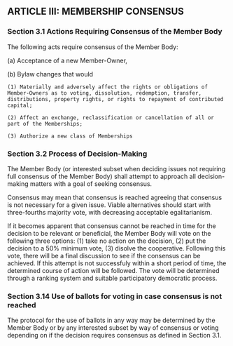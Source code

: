 ## ARTICLE III:  MEMBERSHIP CONSENSUS

### Section 3.1  Actions Requiring Consensus of the Member Body

The following acts require consensus of the Member Body:

(a)	Acceptance of a new Member-Owner,

(b)	Bylaw changes that would

	(1)	Materially and adversely affect the rights or obligations of Member-Owners as to voting, dissolution, redemption, transfer, distributions, property rights, or rights to repayment of contributed capital;

	(2)	Affect an exchange, reclassification or cancellation of all or part of the Memberships;

	(3)	Authorize a new class of Memberships

### Section 3.2  Process of Decision-Making

The Member Body (or interested subset when deciding issues not requiring full consensus of the Member Body) shall attempt to approach all decision-making matters with a goal of seeking consensus.

Consensus may mean that consensus is reached agreeing that consensus is not necessary for a given issue. Viable alternatives should start with three-fourths majority vote, with decreasing acceptable egalitarianism.

If it becomes apparent that consensus cannot be reached in time for the decision to be relevant or beneficial, the Member Body will vote on the following three options: (1) take no action on the decision, (2) put the decision to a 50% minimum vote, (3) disolve the cooperative. Following this vote, there will be a final discussion to see if the consensus can be achieved. If this attempt is not successfuly within a short period of time, the determined course of action will be followed. The vote will be determined through a ranking system and suitable participatory democratic process.

### Section 3.14  Use of ballots for voting in case consensus is not reached

The protocol for the use of ballots in any way may be determined by the Member Body or by any interested subset by way of consensus or voting depending on if the decision requires consensus as defined in Section 3.1.
